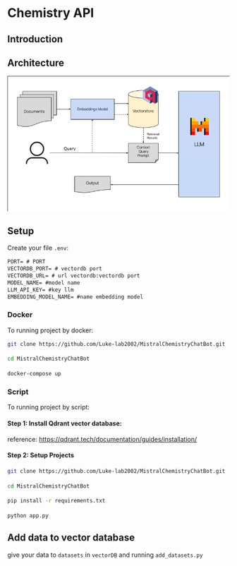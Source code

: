 # Chemistry API
## Introduction



## Architecture
<img src="./assets/RAG-dagram.png">

## Setup

Create your file ```.env```:
```
PORT= # PORT
VECTORDB_PORT= # vectordb port
VECTORDB_URL= # url vectordb:vectordb port
MODEL_NAME= #model name
LLM_API_KEY= #key llm
EMBEDDING_MODEL_NAME= #name embedding model
```
### Docker

To running project by docker:
```bash
git clone https://github.com/Luke-lab2002/MistralChemistryChatBot.git

cd MistralChemistryChatBot

docker-compose up
```

### Script
To running project by script:

#### Step 1: Install Qdrant vector database:

reference: https://qdrant.tech/documentation/guides/installation/

#### Step 2: Setup Projects
```bash
git clone https://github.com/Luke-lab2002/MistralChemistryChatBot.git

cd MistralChemistryChatBot

pip install -r requirements.txt

python app.py
```

## Add data to vector database
give your data to ```datasets``` in ```vectorDB``` and running ```add_datasets.py```